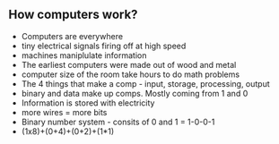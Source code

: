 ## How computers work?

- Computers are everywhere
- tiny electrical signals firing off at high speed
- machines maniplulate information
- The earliest computers were made out of wood and metal
- computer size of the room take hours to do math problems
- The 4 things that make a comp - input, storage, processing, output
- binary and data make up comps. Mostly coming from 1 and 0
- Information is stored with electricity
- more wires = more bits 
- Binary number system - consits of 0 and 1 
 = 1-0-0-1
 - (1x8)+(0+4)+(0+2)+(1*1)
 